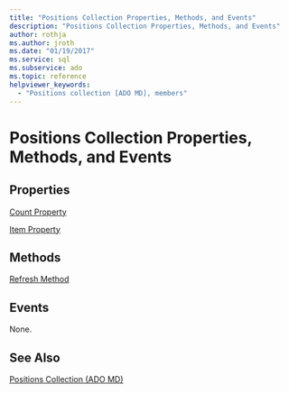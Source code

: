 ```yaml
---
title: "Positions Collection Properties, Methods, and Events"
description: "Positions Collection Properties, Methods, and Events"
author: rothja
ms.author: jroth
ms.date: "01/19/2017"
ms.service: sql
ms.subservice: ado
ms.topic: reference
helpviewer_keywords:
  - "Positions collection [ADO MD], members"
---
```

# Positions Collection Properties, Methods, and Events
## Properties  
 [Count Property](../ado-api/count-property-ado.md)  
  
 [Item Property](../ado-api/item-property-ado.md)  
  
## Methods  
 [Refresh Method](../ado-api/refresh-method-ado.md)  
  
## Events  
 None.  
  
## See Also  
 [Positions Collection (ADO MD)](./positions-collection-ado-md.md)
